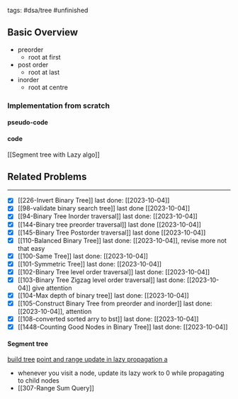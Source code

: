 tags: #dsa/tree #unfinished 
## Basic Overview
- preorder 
	- root at first 
- post order
	- root at last
- inorder
	- root at centre

### Implementation from scratch
#### pseudo-code

#### code
[[Segment tree with Lazy algo]]

## Related Problems
---
- [x] [[226-Invert Binary Tree]] last done: [[2023-10-04]]
- [x] [[98-validate binary search tree]] last done [[2023-10-04]]
- [x] [[94-Binary Tree Inorder traversal]] last done: [[2023-10-04]]
- [x] [[144-Binary tree preorder traversal]] last done [[2023-10-04]]
- [x] [[145-Binary Tree Postorder traversal]] last done [[2023-10-04]]
- [x] [[110-Balanced Binary Tree]] last done: [[2023-10-04]], revise more not that easy
- [x] [[100-Same Tree]] last done: [[2023-10-04]]
- [x] [[101-Symmetric Tree]] last done: [[2023-10-04]]
- [x] [[102-Binary Tree level order traversal]] last done: [[2023-10-04]]
- [x] [[103-Binary Tree Zigzag level order traversal]] last done: [[2023-10-04]] give attention
- [x] [[104-Max depth of binary tree]] last done: [[2023-10-04]]
- [x] [[105-Construct Binary Tree from preorder and inorder]] last done: [[2023-10-04]], attention
- [x] [[108-converted sorted arry to bst]] last done: [[2023-10-04]]
- [x] [[1448-Counting Good Nodes in Binary Tree]] last done: [[2023-10-04]]

#### Segment tree
[build tree](https://www.youtube.com/watch?v=-dUiRtJ8ot0)
[point and range update in lazy propagation a](https://www.youtube.com/watch?v=rwXVCELcrqU)
- whenever you visit a node, update its lazy work to 0 while propagating to child nodes
- [[307-Range Sum Query]]